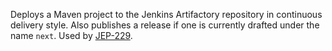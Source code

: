 Deploys a Maven project to the Jenkins Artifactory repository in continuous delivery style.
Also publishes a release if one is currently drafted under the name `next`.
Used by [JEP-229](https://jenkins.io/jep/229).
